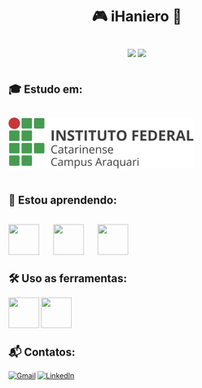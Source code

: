 
<h1 align="center">🎮 iHaniero 👾</h1>

<br>

<div align="center">
<a href="https://github.com/iHaniero" style="text-decoration: none;">
  <img loading="lazy" height="180em" src="https://github-readme-stats.vercel.app/api/top-langs/?username=iHaniero&layout=compact&langs_count=7&theme=dracula"/>
  <img loading="lazy" height="180em" src="https://github-readme-stats.vercel.app/api?username=iHaniero&show_icons=true&theme=dracula&include_all_commits=true&count_private=true"/>
</a>
</div>

<br>

<h2 align="left">🎓 Estudo em:</h2>
<br>
<div>
  <a href="https://memoria.araquari.ifc.edu.br">
    <img src="Imagens/logo-ifc.png" />
  </a>
</div>

<br>

<h2 align="left">📕 Estou aprendendo:</h2>
<br>
<div>
  <img src="https://cdn.jsdelivr.net/gh/devicons/devicon@latest/icons/python/python-original.svg" width="60" height="60" />
  &nbsp; &nbsp; &nbsp;
  <img src="https://cdn.jsdelivr.net/gh/devicons/devicon@latest/icons/csharp/csharp-original.svg" width="60" height="60" />
  &nbsp; &nbsp; &nbsp;
  <img src="https://cdn.jsdelivr.net/gh/devicons/devicon@latest/icons/mysql/mysql-original.svg" width="60" height="60" />  
</div>

## 🛠️ Uso as ferramentas:

[<img src="https://cdn.jsdelivr.net/gh/devicons/devicon@latest/icons/unity/unity-original.svg" width="60" height="60">](https://unity.com)
[<img src="https://cdn.jsdelivr.net/gh/devicons/devicon@latest/icons/vscode/vscode-original.svg" width="60" height="60">](https://code.visualstudio.com)

## 📬 Contatos:

[![Gmail](https://img.shields.io/static/v1?message=Gmail&logo=gmail&label=&color=D14836&logoColor=white&labelColor=&style=for-the-badge)](mailto:haniero.iuchi@gmail.com)
[![LinkedIn](https://img.shields.io/static/v1?message=LinkedIn&logo=linkedin&label=&color=0077B5&logoColor=white&labelColor=&style=for-the-badge)](https://www.linkedin.com/in/haniero-iuchi-169a81271/)




<br clear="both">

